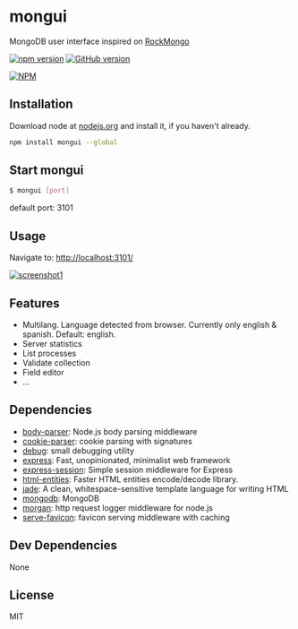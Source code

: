 # mongui 

MongoDB user interface inspired on [RockMongo](https://github.com/iwind/rockmongo)

[![npm version](https://badge.fury.io/js/mongui.png)](http://badge.fury.io/js/mongui)
[![GitHub version](https://badge.fury.io/gh/jjtortosa%2Fmongui.png)](http://badge.fury.io/gh/jjtortosa%2Fmongui)

[![NPM](https://nodei.co/npm/mongui.png?downloads=true&downloadRank=true)](https://nodei.co/npm/mongui/)

## Installation

Download node at [nodejs.org](http://nodejs.org) and install it, if you haven't already.

```sh
npm install mongui --global
```

## Start mongui

```bash
$ mongui [port]
```

default port: 3101

## Usage

Navigate to:
[http://localhost:3101/](http://localhost:3101/)

[![screenshot1](https://raw.githubusercontent.com/jjtortosa/mongui/master/screenshots/mongui_screenshot1_thumb.png)](https://raw.githubusercontent.com/jjtortosa/mongui/master/screenshots/mongui_screenshot1.png)

## Features

- Multilang. Language detected from browser.
  Currently only english & spanish. Default: english.
- Server statistics
- List processes
- Validate collection
- Field editor
- ...

## Dependencies

- [body-parser](https://github.com/expressjs/body-parser): Node.js body parsing middleware
- [cookie-parser](https://github.com/expressjs/cookie-parser): cookie parsing with signatures
- [debug](https://github.com/visionmedia/debug): small debugging utility
- [express](https://github.com/strongloop/express): Fast, unopinionated, minimalist web framework
- [express-session](https://github.com/expressjs/session): Simple session middleware for Express
- [html-entities](https://github.com/mdevils/node-html-entities): Faster HTML entities encode/decode library.
- [jade](https://github.com/jadejs/jade): A clean, whitespace-sensitive template language for writing HTML
- [mongodb](http://mongodb.github.io/node-mongodb-native/): MongoDB
- [morgan](https://github.com/expressjs/morgan): http request logger middleware for node.js
- [serve-favicon](https://github.com/expressjs/serve-favicon): favicon serving middleware with caching

## Dev Dependencies


None


## License

MIT

